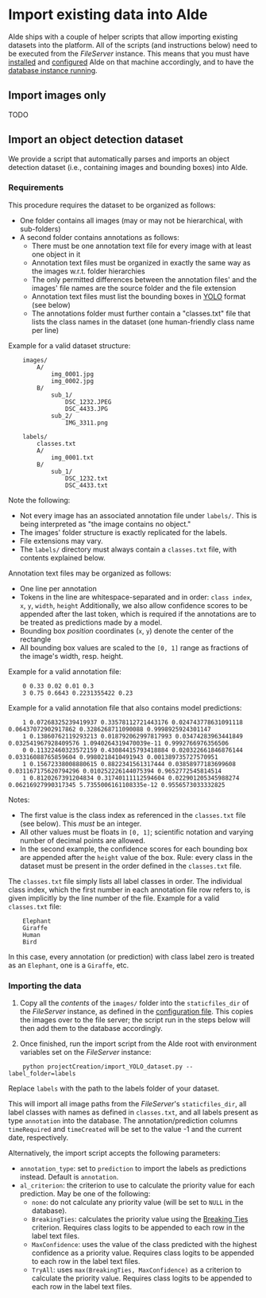 # Import existing data into AIde

AIde ships with a couple of helper scripts that allow importing existing datasets into the platform. All of the scripts (and instructions below) need to be executed from the _FileServer_ instance. This means that you must have [installed](doc/install.md) and [configured](doc/configure_settings.md) AIde on that machine accordingly, and to have the [database instance running](setup_db.md).


## Import images only

TODO


## Import an object detection dataset

We provide a script that automatically parses and imports an object detection dataset (i.e., containing images and bounding boxes) into AIde.

### Requirements
This procedure requires the dataset to be organized as follows:

* One folder contains all images (may or may not be hierarchical, with sub-folders)
* A second folder contains annotations as follows:
    - There must be one annotation text file for every image with at least one object in it
    - Annotation text files must be organized in exactly the same way as the images w.r.t. folder hierarchies
    - The only permitted differences between the annotation files' and the images' file names are the source folder and the file extension
    - Annotation text files must list the bounding boxes in [YOLO](https://www.cv-foundation.org/openaccess/content_cvpr_2016/papers/Redmon_You_Only_Look_CVPR_2016_paper.pdf) format (see below)
    - The annotations folder must further contain a "classes.txt" file that lists the class names in the dataset (one human-friendly class name per line)


Example for a valid dataset structure:
```
    images/
        A/
            img_0001.jpg
            img_0002.jpg
        B/
            sub_1/
                DSC_1232.JPEG
                DSC_4433.JPG
            sub_2/
                IMG_3311.png

    labels/
        classes.txt
        A/
            img_0001.txt
        B/
            sub_1/
                DSC_1232.txt
                DSC_4433.txt
```

Note the following:
* Not every image has an associated annotation file under `labels/`. This is being interpreted as "the image contains no object."
* The images' folder structure is exactly replicated for the labels.
* File extensions may vary.
* The `labels/` directory must always contain a `classes.txt` file, with contents explained below.


Annotation text files may be organized as follows:
* One line per annotation
* Tokens in the line are whitespace-separated and in order: `class index`, `x`, `y`, `width`, `height`
  Additionally, we also allow confidence scores to be appended after the last token, which is required if the annotations are to be treated as predictions made by a model.
* Bounding box _position_ coordinates (`x`, `y`) denote the center of the rectangle
* All bounding box values are scaled to the `[0, 1]` range as fractions of the image's width, resp. height.

Example for a valid annotation file:
```
    0 0.33 0.02 0.01 0.3
    3 0.75 0.6643 0.2231355422 0.23
```

Example for a valid annotation file that also contains model predictions:
```
    1 0.07268325239419937 0.33578112721443176 0.024743778631091118 0.06437072902917862 0.3286268711090088 0.9998925924301147
    1 0.13860762119293213 0.018792062997817993 0.03474283963441849 0.032541967928409576 1.0940264319470039e-11 0.9992766976356506
    0 0.11322460323572159 0.43084415793418884 0.020322661846876144 0.03316088765859604 0.9980218410491943 0.001389735727570951
    1 0.15672338008880615 0.8822341561317444 0.03858977183699608 0.031167175620794296 0.010252226144075394 0.9652772545814514
    1 0.8120267391204834 0.31740111112594604 0.022901205345988274 0.06216927990317345 5.7355006161108335e-12 0.9556573033332825
```

Notes:
* The first value is the class index as referenced in the `classes.txt` file (see below). This _must_ be an integer.
* All other values must be floats in `[0, 1]`; scientific notation and varying number of decimal points are allowed.
* In the second example, the confidence scores for each bounding box are appended after the `height` value of the box. Rule: every class in the dataset must be present in the order defined in the `classes.txt` file.


The `classes.txt` file simply lists all label classes in order. The individual class index, which the first number in each annotation file row refers to, is given implicitly by the line number of the file.
Example for a valid `classes.txt` file:
```
    Elephant
    Giraffe
    Human
    Bird
```
In this case, every annotation (or prediction) with class label zero is treated as an `Elephant`, one is a `Giraffe`, etc.



### Importing the data

1. Copy all the _contents_ of the `images/` folder into the `staticfiles_dir` of the _FileServer_ instance, as defined in the [configuration file](configure_settings.md). This copies the images over to the file server; the script run in the steps below will then add them to the database accordingly.


2. Once finished, run the import script from the AIde root with environment variables set on the _FileServer_ instance:
```
    python projectCreation/import_YOLO_dataset.py --label_folder=labels
```
Replace `labels` with the path to the labels folder of your dataset.

This will import all image paths from the _FileServer_'s `staticfiles_dir`, all label classes with names as defined in `classes.txt`, and all labels present as type `annotation` into the database. The annotation/prediction columns `timeRequired` and `timeCreated` will be set to the value -1 and the current date, respectively.

Alternatively, the import script accepts the following parameters:
* `annotation_type`: set to `prediction` to import the labels as predictions instead. Default is `annotation`.
* `al_criterion`: the criterion to use to calculate the priority value for each prediction. May be one of the following:
    - `none`: do not calculate any priority value (will be set to `NULL` in the database).
    - `BreakingTies`: calculates the priority value using the [Breaking Ties](http://www.jmlr.org/papers/volume6/luo05a/luo05a.pdf) criterion. Requires class logits to be appended to each row in the label text files.
    - `MaxConfidence`: uses the value of the class predicted with the highest confidence as a priority value. Requires class logits to be appended to each row in the label text files.
    - `TryAll`: uses `max(BreakingTies, MaxConfidence)` as a criterion to calculate the priority value. Requires class logits to be appended to each row in the label text files.